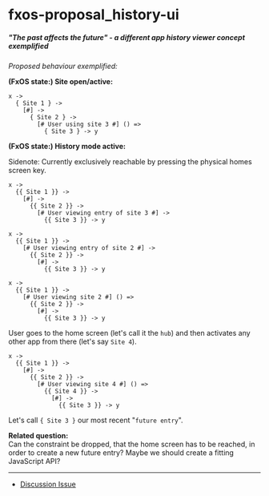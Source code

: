 # fxos-proposal_history-ui
##### "The past affects the future" - a different app history viewer concept exemplified

_Proposed behaviour exemplified:_

**(FxOS state:) Site open/active:**

```
x ->
  { Site 1 } ->
    [#] ->
      { Site 2 } ->
        [# User using site 3 #] () =>
          { Site 3 } -> y
```

**(FxOS state:) History mode active:**  

Sidenote: Currently exclusively reachable by pressing the physical homes screen key.

```
x ->
  {{ Site 1 }} ->
    [#] ->
      {{ Site 2 }} ->
        [# User viewing entry of site 3 #] ->
          {{ Site 3 }} -> y

x ->
  {{ Site 1 }} ->
    [# User viewing entry of site 2 #] ->
      {{ Site 2 }} ->
        [#] ->
          {{ Site 3 }} -> y

x ->
  {{ Site 1 }} ->
    [# User viewing site 2 #] () =>
      {{ Site 2 }} ->
        [#] ->
          {{ Site 3 }} -> y
```

User goes to the home screen (let's call it the `hub`) and then activates any other app from there (let's say `Site 4`).

```
x ->
  {{ Site 1 }} ->
    [#] ->
      {{ Site 2 }} ->
        [# User viewing site 4 #] () =>
          {{ Site 4 }} ->
            [#] ->
              {{ Site 3 }} -> y
```

Let's call `{ Site 3 }` our most recent "`future entry`".

**Related question:**  
Can the constraint be dropped, that the home screen has to be reached, in order to create a new
future entry? Maybe we should create a fitting JavaScript API?

***

* [Discussion Issue](https://github.com/pguth/fxos-proposal_history-ui/issues/1)
